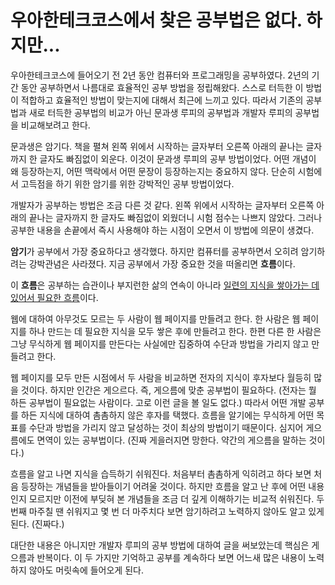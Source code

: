 # 우아한테크코스에서 찾은 공부법은 없다. 하지만...

우아한테크코스에 들어오기 전 2년 동안 컴퓨터와 프로그래밍을 공부하였다. 2년의 기간 동안 공부하면서 나름대로 효율적인 공부 방법을 정립해왔다. 스스로 터득한 이 방법이 적합하고 효율적인 방법이 맞는지에 대해서 최근에 느끼고 있다. 따라서 기존의 공부법과 새로 터득한 공부법의 비교가 아닌 문과생 루피의 공부법과 개발자 루피의 공부법을 비교해보려고 한다.

문과생은 암기다. 책을 펼쳐 왼쪽 위에서 시작하는 글자부터 오른쪽 아래의 끝나는 글자까지 한 글자도 빠짐없이 외운다. 이것이 문과생 루피의 공부 방법이었다. 어떤 개념이 왜 등장하는지, 어떤 맥락에서 어떤 문장이 등장하는지는 중요하지 않다. 단순히 시험에서 고득점을 하기 위한 암기를 위한 강박적인 공부 방법이었다.

개발자가 공부하는 방법은 조금 다른 것 같다. 왼쪽 위에서 시작하는 글자부터 오른쪽 아래의 끝나는 글자까지 한 글자도 빠짐없이 외웠더니 시험 점수는 나쁘지 않았다. 그러나 공부한 내용을 손끝에서 즉시 사용해야 하는 시점이 오면서 이 방법에 의문이 생겼다.

**암기**가 공부에서 가장 중요하다고 생각했다. 하지만 컴퓨터를 공부하면서 오히려 암기하려는 강박관념은 사라졌다. 지금 공부에서 가장 중요한 것을 떠올리면 **흐름**이다.

이 **흐름**은 공부하는 습관이나 부지런한 삶의 연속이 아니라 <u>일련의 지식을 쌓아가는 데 있어서 필요한 흐름</u>이다.

웹에 대하여 아무것도 모르는 두 사람이 웹 페이지를 만들려고 한다. 한 사람은 웹 페이지를 하나 만드는 데 필요한 지식을 모두 쌓은 후에 만들려고 한다. 한편 다른 한 사람은 그냥 무식하게 웹 페이지를 만든다는 사실에만 집중하여 수단과 방법을 가리지 않고 만들려고 한다.

웹 페이지를 모두 만든 시점에서 두 사람을 비교하면 전자의 지식이 후자보다 월등히 많을 것이다. 하지만 인간은 게으르다. 즉, 게으름에 맞춘 공부법이 필요하다. (전자는 뭘 하든 공부법이 필요없는 사람이다. 고로 이런 글을 볼 일도 없다.) 따라서 어떤 개발 공부를 하든 지식에 대하여 촘촘하지 않은 후자를 택했다. 흐름을 알기에는 무식하게 어떤 목표를 수단과 방법을 가리지 않고 달성하는 것이 최상의 방법이기 때문이다. 심지어 게으름에도 면역이 있는 공부법이다. (진짜 게을러지면 망한다. 약간의 게으름을 말하는 것이다.)

흐름을 알고 나면 지식을 습득하기 쉬워진다. 처음부터 촘촘하게 익히려고 하다 보면 처음 등장하는 개념들을 받아들이기 어려울 것이다. 하지만 흐름을 알고 난 후에 어떤 내용인지 모르지만 이전에 부딪혀 본 개념들을 조금 더 깊게 이해하기는 비교적 쉬워진다. 두 번째 마주칠 땐 쉬워지고 몇 번 더 마주치다 보면 암기하려고 노력하지 않아도 알고 있게 된다. (진짜다.)

대단한 내용은 아니지만 개발자 루피의 공부 방법에 대하여 글을 써보았는데 핵심은 게으름과 반복이다. 이 두 가지만 기억하고 공부를 계속하다 보면 어느새 많은 내용이 노력하지 않아도 머릿속에 들어오게 된다.